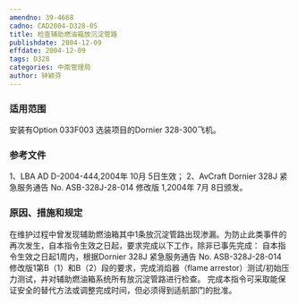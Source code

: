 ```yaml
---
amendno: 39-4668
cadno: CAD2004-D328-05
title: 检查辅助燃油箱放沉淀管路
publishdate: 2004-12-09
effdate: 2004-12-09
tags: D328
categories: 中南管理局
author: 钟颖芬
---
```


### 适用范围 
安装有Option 033F003 选装项目的Dornier 328-300飞机。

### 参考文件
1、LBA AD D-2004-444,2004年 10月 5日生效；
 2、AvCraft Dornier 328J 紧急服务通告 No. ASB-328J-28-014 修改版 1,2004年 7月 8日颁发。

### 原因、措施和规定 
在维护过程中曾发现辅助燃油箱其中1条放沉淀管路出现渗漏。为防止此类事件的再次发生，自本指令生效之日起，要求完成以下工作，除非已事先完成： 
    自本指令生效之日起1周内，根据Dornier 328J 紧急服务通告 No. ASB-328J-28-014 修改版1第B（1）和B（2）段的要求，完成消焰器（flame arrestor）测试/初始压力测试，并对辅助燃油箱系统所有放沉淀管路进行检查。 
完成本指令可采取能保证安全的替代方法或调整完成时间，但必须得到适航部门的批准。
